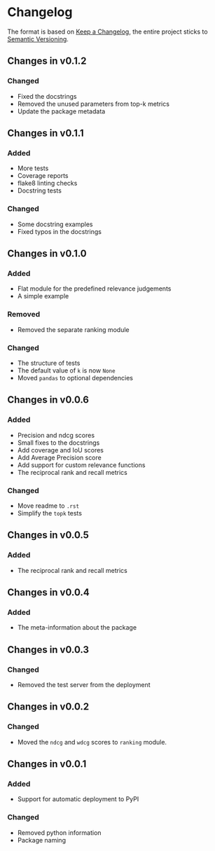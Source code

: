 # Changelog

The format is based on [Keep a Changelog](https://keepachangelog.com/en/1.0.0/),
the entire project sticks to [Semantic Versioning](https://semver.org/spec/v2.0.0.html).

## Changes in v0.1.2

### Changed
- Fixed the docstrings
- Removed the unused parameters from top-k metrics
- Update the package metadata


## Changes in v0.1.1

### Added
- More tests
- Coverage reports
- flake8 linting checks
- Docstring tests

### Changed
- Some docstring examples
- Fixed typos in the docstrings


## Changes in v0.1.0

### Added
- Flat module for the predefined relevance judgements
- A simple example

### Removed
- Removed the separate ranking module

### Changed
- The structure of tests
- The default value of `k` is now `None`
- Moved `pandas` to optional dependencies

## Changes in v0.0.6

### Added
- Precision and ndcg scores
- Small fixes to the docstrings
- Add coverage and IoU scores
- Add Average Precision score
- Add support for custom relevance functions
- The reciprocal rank and recall metrics

### Changed
- Move readme to `.rst`
- Simplify the `topk` tests

## Changes in v0.0.5

### Added
- The reciprocal rank and recall metrics

## Changes in v0.0.4

### Added
- The meta-information about the package

## Changes in v0.0.3

### Changed
- Removed the test server from the deployment

## Changes in v0.0.2

### Changed
- Moved the `ndcg` and `wdcg` scores to `ranking` module.

## Changes in v0.0.1

### Added
- Support for automatic deployment to PyPI

### Changed
- Removed python information
- Package naming
